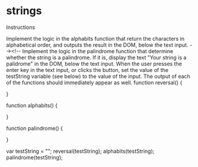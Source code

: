 # strings
Instructions
<!-- 
Copy the code below into the JavaScript file
In your HTML, create an text input and a button. -->
<!-- The text input should only accept letters. No numbers. //need help with this
Implement the logic in the reversal function that reverses the order of the characters in the string, and outputs the result in the DOM, below the text input. -->
Implement the logic in the alphabits function that return the characters in alphabetical order, and outputs the result in the DOM, below the text input. --><!-- 
Implement the logic in the palindrome function that determine whether the string is a palindrome. If it is, display the text "Your string is a palidrome" in the DOM, below the text input.
When the user presses the enter key in the text input, or clicks the button, set the value of the testString variable (see below) to the value of the input.
The output of each of the functions should immediately appear as well.
function reversal() {

}

function alphabits() {

}

function palindrome() {

}

var testString = "";
reversal(testString);
alphabits(testString);
palindrome(testString);